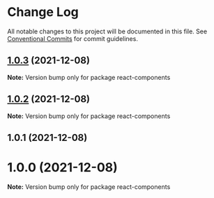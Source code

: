 # Change Log

All notable changes to this project will be documented in this file.
See [Conventional Commits](https://conventionalcommits.org) for commit guidelines.

## [1.0.3](https://github.com/gabrielcaiana/monorepo-lerna/compare/react-components@1.0.2...react-components@1.0.3) (2021-12-08)

**Note:** Version bump only for package react-components





## [1.0.2](https://github.com/gabrielcaiana/monorepo-lerna/compare/react-components@1.0.1...react-components@1.0.2) (2021-12-08)

**Note:** Version bump only for package react-components





## 1.0.1 (2021-12-08)



# 1.0.0 (2021-12-08)

**Note:** Version bump only for package react-components
